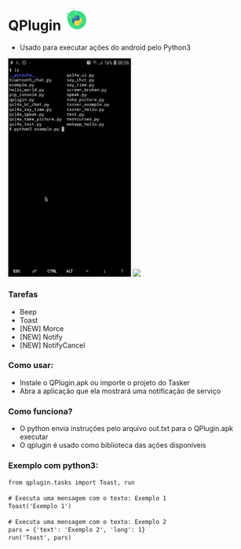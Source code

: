 # QPlugin <img width=50 src="/src/icon.png"/>
* Usado para executar ações do android pelo Python3

<img width=250 src="/src/termux.gif"/> <img width=250 src="/src/qpython.gif"/>

### Tarefas

* Beep
* Toast
* [NEW] Morce
* [NEW] Notify
* [NEW] NotifyCancel


### Como usar:

* Instale o QPlugin.apk ou importe o projeto do Tasker
* Abra a aplicação que ela mostrará uma notificação de serviço


### Como funciona?

* O python envia instruções pelo arquivo out.txt para o QPlugin.apk executar
* O qplugin é usado como biblioteca das ações disponíveis


### Exemplo com python3:

    from qplugin.tasks import Toast, run
  
    # Executa uma mensagem com o texto: Exemplo 1
    Toast('Exemplo 1')
  
    # Executa uma mensagem com o texto: Exemplo 2
    pars = {'text': 'Exemplo 2', 'long': 1}
    run('Toast', pars)


